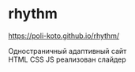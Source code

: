 # rhythm
https://poli-koto.github.io/rhythm/

Одностраничный адаптивный сайт    
HTML CSS JS
реализован слайдер
